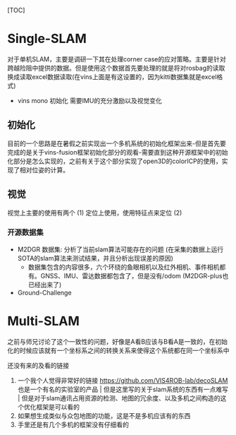





[TOC]



# Single-SLAM

对于单机SLAM，主要是调研一下其在处理corner case的应对策略。主要是针对跨越险阻中提供的数据。但是使用这个数据首先要处理的就是将对rosbag的读取换成读取excel数据读取(在vins上面是有这设置的，因为kitti数据集就是excel格式)

- vins mono 初始化 需要IMU的充分激励以及视觉变化

## 初始化

目前的一个思路是在暑假之前实现出一个多机系统的初始化框架出来-但是首先要完成的是关于vins-fusion框架初始化部分的观看-需要直到这种开源框架中的初始化部分是怎么实现的，之前有关于这个部分实现了open3D的colorICP的使用，实现了相对位姿的计算。



## 视觉

视觉上主要的使用有两个 (1) 定位上使用，使用特征点来定位 (2)



### 开源数据集

- M2DGR 数据集: 分析了当前slam算法可能存在的问题 (在采集的数据上运行SOTA的slam算法来测试结果，并且分析出现误差的原因)
  - 数据集包含的内容很多，六个环绕的鱼眼相机以及红外相机、事件相机都有。GNSS、IMU、雷达数据都包含了，但是没有/odom (M2DGR-plus也已经出来了)
- Ground-Challenge

# Multi-SLAM

之前与师兄讨论了这个一致性的问题，好像是A看B应该与B看A是一致的，在初始化的时候应该就有一个坐标系之间的转换关系来使得这个系统都在同一个坐标系中



还没有来的及看的链接

1. 一个我个人觉得非常好的链接 https://github.com/VIS4ROB-lab/decoSLAM 也是一个有名的实验室的产品 | 但是这里写的关于slam系统的东西有一点难写 | 但是对于slam通讯占用资源的检测、地图的冗余度、以及多机之间构造的这个优化框架是可以看的
2. 如果想生成类似与众包地图的功能，这是不是多机应该有的东西
3. 手里还是有几个多机的框架没有仔细看的











